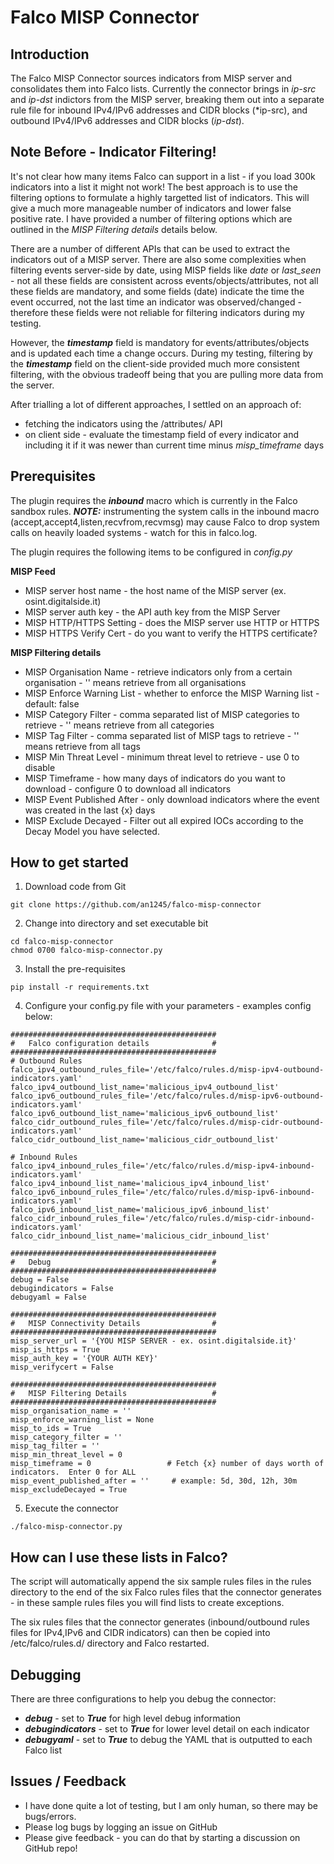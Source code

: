# Falco MISP Connector

## Introduction
The Falco MISP Connector sources indicators from MISP server and consolidates them into Falco lists.  Currently the connector brings in *ip-src* and *ip-dst* indictors from the MISP server, breaking them out into a separate rule file for inbound IPv4/IPv6 addresses and CIDR blocks (*ip-src), and outbound IPv4/IPv6 addresses and CIDR blocks (*ip-dst*).

## Note Before - Indicator Filtering!
It's not clear how many items Falco can support in a list - if you load 300k indicators into a list it might not work!  The best approach is to use the filtering options to formulate a highly targetted list of indicators.  This will give a much more manageable number of indicators and lower false positive rate.  I have provided a number of filtering options which are outlined in the *MISP Filtering details* details below.

There are a number of different APIs that can be used to extract the indicators out of a MISP server. There are also some complexities when filtering events server-side by date, using MISP fields like *date* or *last_seen* - not all these fields are consistent across events/objects/attributes, not all these fields are mandatory, and some fields (date) indicate the time the event occurred, not the last time an indicator was observed/changed - therefore these fields were not reliable for filtering indicators during my testing.

However, the ***timestamp*** field is mandatory for events/attributes/objects and is updated each time a change occurs.  During my testing, filtering by the ***timestamp*** field on the client-side provided much more consistent filtering, with the obvious tradeoff being that you are pulling more data from the server.

After trialling a lot of different approaches, I settled on an approach of:
- fetching the indicators using the /attributes/ API
- on client side - evaluate the timestamp field of every indicator and including it if it was newer than current time minus *misp_timeframe* days 

## Prerequisites
The plugin requires the ***inbound*** macro which is currently in the Falco sandbox rules.  ***NOTE:*** instrumenting the system calls in the inbound macro (accept,accept4,listen,recvfrom,recvmsg) may cause Falco to drop system calls on heavily loaded systems - watch for this in falco.log.

The plugin requires the following items to be configured in *config.py*

**MISP Feed**
- MISP server host name - the host name of the MISP server (ex. osint.digitalside.it)
- MISP server auth key - the API auth key from the MISP Server
- MISP HTTP/HTTPS Setting - does the MISP server use HTTP or HTTPS
- MISP HTTPS Verify Cert - do you want to verify the HTTPS certificate?

**MISP Filtering details**
- MISP Organisation Name - retrieve indicators only from a certain organisation - '' means retrieve from all organisations
- MISP Enforce Warning List - whether to enforce the MISP Warning list - default: false
- MISP Category Filter - comma separated list of MISP categories to retrieve - '' means retrieve from all categories
- MISP Tag Filter - comma separated list of MISP tags to retrieve - '' means retrieve from all tags
- MISP Min Threat Level - minimum threat level to retrieve - use 0 to disable
- MISP Timeframe - how many days of indicators do you want to download - configure 0 to download all indicators
- MISP Event Published After - only download indicators where the event was created in the last {x} days
- MISP Exclude Decayed - Filter out all expired IOCs according to the Decay Model you have selected.

## How to get started
1. Download code from Git
```
git clone https://github.com/an1245/falco-misp-connector
```

2. Change into directory and set executable bit
```
cd falco-misp-connector
chmod 0700 falco-misp-connector.py
```

3. Install the pre-requisites
```
pip install -r requirements.txt
```

4. Configure your config.py file with your parameters - examples config below:
```
##############################################
#   Falco configuration details              #
##############################################
# Outbound Rules
falco_ipv4_outbound_rules_file='/etc/falco/rules.d/misp-ipv4-outbound-indicators.yaml'
falco_ipv4_outbound_list_name='malicious_ipv4_outbound_list'
falco_ipv6_outbound_rules_file='/etc/falco/rules.d/misp-ipv6-outbound-indicators.yaml'
falco_ipv6_outbound_list_name='malicious_ipv6_outbound_list'
falco_cidr_outbound_rules_file='/etc/falco/rules.d/misp-cidr-outbound-indicators.yaml'
falco_cidr_outbound_list_name='malicious_cidr_outbound_list'

# Inbound Rules
falco_ipv4_inbound_rules_file='/etc/falco/rules.d/misp-ipv4-inbound-indicators.yaml'
falco_ipv4_inbound_list_name='malicious_ipv4_inbound_list'
falco_ipv6_inbound_rules_file='/etc/falco/rules.d/misp-ipv6-inbound-indicators.yaml'
falco_ipv6_inbound_list_name='malicious_ipv6_inbound_list'
falco_cidr_inbound_rules_file='/etc/falco/rules.d/misp-cidr-inbound-indicators.yaml'
falco_cidr_inbound_list_name='malicious_cidr_inbound_list'

##############################################
#   Debug                                    #
##############################################
debug = False
debugindicators = False
debugyaml = False

##############################################
#   MISP Connectivity Details                #
##############################################
misp_server_url = '{YOU MISP SERVER - ex. osint.digitalside.it}'
misp_is_https = True
misp_auth_key = '{YOUR AUTH KEY}'
misp_verifycert = False

##############################################
#   MISP Filtering Details                   #
##############################################
misp_organisation_name = ''
misp_enforce_warning_list = None
misp_to_ids = True
misp_category_filter = ''
misp_tag_filter = ''
misp_min_threat_level = 0
misp_timeframe = 0                 # Fetch {x} number of days worth of indicators.  Enter 0 for ALL
misp_event_published_after = ''     # example: 5d, 30d, 12h, 30m
misp_excludeDecayed = True        
```

5. Execute the connector
```
./falco-misp-connector.py
```

## How can I use these lists in Falco?
The script will automatically append the six sample rules files in the rules directory to the end of the six Falco rules files that the connector generates - in these sample rules files you will find lists to create exceptions.  

The six rules files that the connector generates (inbound/outbound rules files for IPv4,IPv6 and CIDR indicators) can then be copied into /etc/falco/rules.d/ directory and Falco restarted. 

## Debugging
There are three configurations to help you debug the connector:
- ***debug*** - set to ***True*** for high level debug information
- ***debugindicators*** - set to ***True*** for lower level detail on each indicator
- ***debugyaml*** - set to ***True*** to debug the YAML that is outputted to each Falco list

## Issues / Feedback
- I have done quite a lot of testing, but I am only human, so there may be bugs/errors.
- Please log bugs by logging an issue on GitHub
- Please give feedback - you can do that by starting a discussion on GitHub repo!
